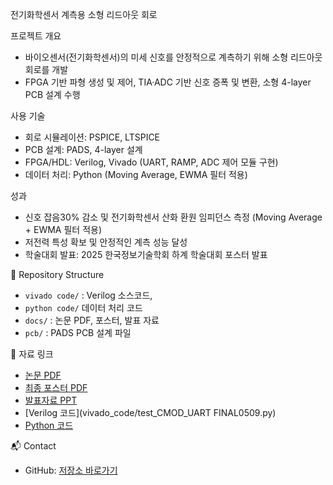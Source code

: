  전기화학센서 계측용 소형 리드아웃 회로

 프로젝트 개요
- 바이오센서(전기화학센서)의 미세 신호를 안정적으로 계측하기 위해 소형 리드아웃 회로를 개발
- FPGA 기반 파형 생성 및 제어, TIA·ADC 기반 신호 증폭 및 변환, 소형 4-layer PCB 설계 수행



 사용 기술
- 회로 시뮬레이션: PSPICE, LTSPICE
- PCB 설계: PADS, 4-layer 설계
- FPGA/HDL: Verilog, Vivado (UART, RAMP, ADC 제어 모듈 구현)
- 데이터 처리: Python (Moving Average, EWMA 필터 적용)


성과
- 신호 잡음30% 감소 및 전기화학센서 산화 환원 임피던스 측정 (Moving Average + EWMA 필터 적용)
- 저전력 특성 확보 및 안정적인 계측 성능 달성
- 학술대회 발표: 2025 한국정보기술학회 하계 학술대회 포스터 발표


📂 Repository Structure
- `vivado code/` : Verilog 소스코드,
- `python code/` 데이터 처리 코드
- `docs/` : 논문 PDF, 포스터, 발표 자료
- `pcb/` : PADS PCB 설계 파일


 📎 자료 링크
- [논문 PDF](docs/kics_paper.pdf)  
- [최종 포스터 PDF](docs/final_poster.pdf)  
- [발표자료 PPT](docs/readout_circuit_presentation.pdf)  
- [Verilog 코드](vivado_code/test_CMOD_UART FINAL0509.py)  
- [Python 코드](python_code/)  


📬 Contact

- GitHub: [저장소 바로가기](https://github.com/wayoon-03/-/tree/main)


